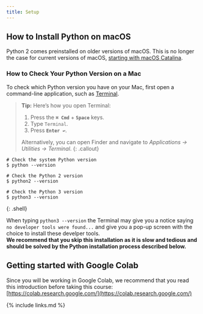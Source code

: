 ```yaml
---
title: Setup
---
```

## How to Install Python on macOS
Python 2 comes preinstalled on older versions of macOS. This is no longer the case for current versions of macOS, [starting with macOS Catalina](https://developer.apple.com/documentation/macos-release-notes/macos-catalina-10_15-release-notes#Scripting-Language-Runtimes).

### How to Check Your Python Version on a Mac
To check which Python version you have on your Mac, first open a command-line application, such as [Terminal](https://realpython.com/courses/using-terminal-macos/).

> **Tip:** Here’s how you open Terminal:
>
>   1. Press the **`⌘ Cmd`** + **`Space`** keys.
>   2. Type `Terminal`.
>   3. Press **`Enter ↩`**.
>
> Alternatively, you can open Finder and navigate to *Applications → Utilities → Terminal*.
{: .callout}

~~~
# Check the system Python version
$ python --version

# Check the Python 2 version
$ python2 --version

# Check the Python 3 version
$ python3 --version
~~~
{: .shell}

When typing `python3 --version` the Terminal may give you a notice saying `no developer tools were found...` and give you a pop-up screen with the choice to install these develper tools.  
**We recommend that you skip this installation as it is slow and tedious and should be solved by the Python installation process described below.**

## Getting started with Google Colab

Since you will be working in Google Colab, we recommend that you read this introduction before taking this course:  
[https://colab.research.google.com/](https://colab.research.google.com/)


{% include links.md %}